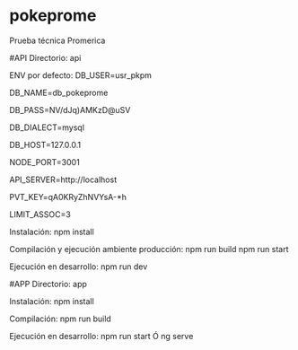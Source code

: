 # pokeprome
Prueba técnica Promerica

#API
Directorio: api

ENV por defecto:
DB_USER=usr_pkpm

DB_NAME=db_pokeprome

DB_PASS=NV/dJq)AMKzD@uSV

DB_DIALECT=mysql

DB_HOST=127.0.0.1


NODE_PORT=3001

API_SERVER=http://localhost

PVT_KEY=qA0KRyZhNVYsA-*h

LIMIT_ASSOC=3

Instalación:
npm install

Compilación y ejecución ambiente producción:
npm run build
npm run start

Ejecución en desarrollo:
npm run dev

#APP
Directorio: app

Instalación:
npm install

Compilación:
npm run build

Ejecución en desarrollo:
npm run start Ó ng serve
